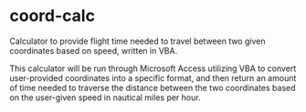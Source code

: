 # coord-calc
Calculator to provide flight time needed to travel between two given coordinates based on speed, written in VBA.

This calculator will be run through Microsoft Access utilizing VBA to convert user-provided coordinates into a specific format, and then return an amount of time needed to traverse the distance between the two coordinates based on the user-given speed in nautical miles per hour.

